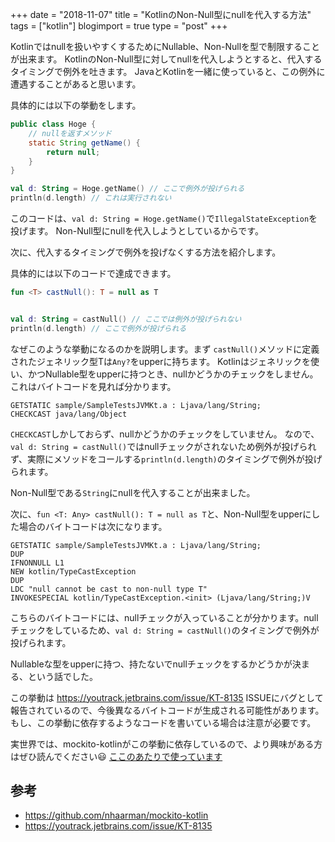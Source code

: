 +++
date = "2018-11-07"
title = "KotlinのNon-Null型にnullを代入する方法"
tags = ["kotlin"]
blogimport = true
type = "post"
+++

Kotlinではnullを扱いやすくするためにNullable、Non-Nullを型で制限することが出来ます。
KotlinのNon-Null型に対してnullを代入しようとすると、代入するタイミングで例外を吐きます。
JavaとKotlinを一緒に使っていると、この例外に遭遇することがあると思います。

具体的には以下の挙動をします。

```java
public class Hoge {
    // nullを返すメソッド
    static String getName() {
        return null;
    }
}
```

```kotlin
val d: String = Hoge.getName() // ここで例外が投げられる
println(d.length) // これは実行されない
```

このコードは、`val d: String = Hoge.getName()`で`IllegalStateException`を投げます。
Non-Null型にnullを代入しようとしているからです。

次に、代入するタイミングで例外を投げなくする方法を紹介します。

具体的には以下のコードで達成できます。

```kotlin
fun <T> castNull(): T = null as T


val d: String = castNull() // ここでは例外が投げられない
println(d.length) // ここで例外が投げられる
```

なぜこのような挙動になるのかを説明します。まず `castNull()`メソッドに定義されたジェネリック型Tは`Any?`をupperに持ちます。
Kotlinはジェネリックを使い、かつNullable型をupperに持つとき、nullかどうかのチェックをしません。これはバイトコードを見れば分かります。

```text
GETSTATIC sample/SampleTestsJVMKt.a : Ljava/lang/String;
CHECKCAST java/lang/Object
```

`CHECKCAST`しかしておらず、nullかどうかのチェックをしていません。
なので、`val d: String = castNull()`ではnullチェックがされないため例外が投げられず、実際にメソッドをコールする`println(d.length)`のタイミングで例外が投げられます。

Non-Null型である`String`にnullを代入することが出来ました。

次に、`fun <T: Any> castNull(): T = null as T`と、Non-Null型をupperにした場合のバイトコードは次になります。

```text
GETSTATIC sample/SampleTestsJVMKt.a : Ljava/lang/String;
DUP
IFNONNULL L1
NEW kotlin/TypeCastException
DUP
LDC "null cannot be cast to non-null type T"
INVOKESPECIAL kotlin/TypeCastException.<init> (Ljava/lang/String;)V
```

こちらのバイトコードには、nullチェックが入っていることが分かります。nullチェックをしているため、`val d: String = castNull()`のタイミングで例外が投げられます。

Nullableな型をupperに持つ、持たないでnullチェックをするかどうかが決まる、という話でした。

この挙動は https://youtrack.jetbrains.com/issue/KT-8135 ISSUEにバグとして報告されているので、今後異なるバイトコードが生成される可能性があります。
もし、この挙動に依存するようなコードを書いている場合は注意が必要です。

実世界では、mockito-kotlinがこの挙動に依存しているので、より興味がある方はぜひ読んでください😃 [ここのあたりで使っています](https://github.com/nhaarman/mockito-kotlin/blob/2.x/mockito-kotlin/src/main/kotlin/com/nhaarman/mockitokotlin2/internal/CreateInstance.kt#L46)

## 参考

- https://github.com/nhaarman/mockito-kotlin
- https://youtrack.jetbrains.com/issue/KT-8135
